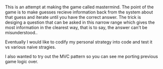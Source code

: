 This is an attempt at making the game called mastermind. The point of the game is to make guesses recieve information back from the system about that guess and iterate until you have the correct answer. The trick is desiging a question that can be asked in this narrow range which gives the most information in the clearest way, that is to say, the answer can't be misunderstood..

Eventually I would like to codify my personal strategy into code and test it vs various naive stragies.

I also wanted to try out the MVC pattern so you can see me porting previous game logic over. 
